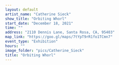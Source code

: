 ```yaml
---
layout: default
artist_name: "Catherine Sieck"
show_title: "Orbiting Whorl"
start_date: "December 18, 2021"
time: ""
address: "2110 Dennis Lane, Santa Rosa, CA, 95403"
map_link: "https://goo.gl/maps/7tYpT9rR1fo1TCmn7"
event_type: "Exhibition"
hours: ""
image_folder: "pics/Catherine_Sieck"
title: "Orbiting Whorl"
---
```

